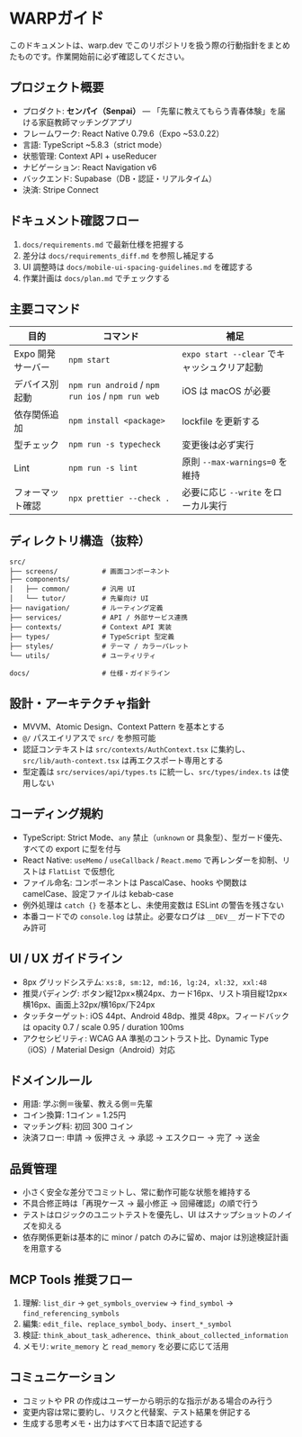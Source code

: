 # WARPガイド

このドキュメントは、warp.dev でこのリポジトリを扱う際の行動指針をまとめたものです。作業開始前に必ず確認してください。

## プロジェクト概要

- プロダクト: **センパイ（Senpai）** ― 「先輩に教えてもらう青春体験」を届ける家庭教師マッチングアプリ
- フレームワーク: React Native 0.79.6（Expo ~53.0.22）
- 言語: TypeScript ~5.8.3（strict mode）
- 状態管理: Context API + useReducer
- ナビゲーション: React Navigation v6
- バックエンド: Supabase（DB・認証・リアルタイム）
- 決済: Stripe Connect

## ドキュメント確認フロー

1. `docs/requirements.md` で最新仕様を把握する
2. 差分は `docs/requirements_diff.md` を参照し補足する
3. UI 調整時は `docs/mobile-ui-spacing-guidelines.md` を確認する
4. 作業計画は `docs/plan.md` でチェックする

## 主要コマンド

| 目的              | コマンド                                          | 補足                                        |
| ----------------- | ------------------------------------------------- | ------------------------------------------- |
| Expo 開発サーバー | `npm start`                                       | `expo start --clear` でキャッシュクリア起動 |
| デバイス別起動    | `npm run android` / `npm run ios` / `npm run web` | iOS は macOS が必要                         |
| 依存関係追加      | `npm install <package>`                           | lockfile を更新する                         |
| 型チェック        | `npm run -s typecheck`                            | 変更後は必ず実行                            |
| Lint              | `npm run -s lint`                                 | 原則 `--max-warnings=0` を維持              |
| フォーマット確認  | `npx prettier --check .`                          | 必要に応じ `--write` をローカル実行         |

## ディレクトリ構造（抜粋）

```
src/
├── screens/           # 画面コンポーネント
├── components/
│   ├── common/        # 汎用 UI
│   └── tutor/         # 先輩向け UI
├── navigation/        # ルーティング定義
├── services/          # API / 外部サービス連携
├── contexts/          # Context API 実装
├── types/             # TypeScript 型定義
├── styles/            # テーマ / カラーパレット
└── utils/             # ユーティリティ

docs/                  # 仕様・ガイドライン
```

## 設計・アーキテクチャ指針

- MVVM、Atomic Design、Context Pattern を基本とする
- `@/` パスエイリアスで `src/` を参照可能
- 認証コンテキストは `src/contexts/AuthContext.tsx` に集約し、`src/lib/auth-context.tsx` は再エクスポート専用とする
- 型定義は `src/services/api/types.ts` に統一し、`src/types/index.ts` は使用しない

## コーディング規約

- TypeScript: Strict Mode、`any` 禁止（`unknown` or 具象型）、型ガード優先、すべての export に型を付与
- React Native: `useMemo` / `useCallback` / `React.memo` で再レンダーを抑制、リストは `FlatList` で仮想化
- ファイル命名: コンポーネントは PascalCase、hooks や関数は camelCase、設定ファイルは kebab-case
- 例外処理は `catch {}` を基本とし、未使用変数は ESLint の警告を残さない
- 本番コードでの `console.log` は禁止。必要なログは `__DEV__` ガード下でのみ許可

## UI / UX ガイドライン

- 8px グリッドシステム: `xs:8, sm:12, md:16, lg:24, xl:32, xxl:48`
- 推奨パディング: ボタン縦12px×横24px、カード16px、リスト項目縦12px×横16px、画面上32px/横16px/下24px
- タッチターゲット: iOS 44pt、Android 48dp、推奨 48px。フィードバックは opacity 0.7 / scale 0.95 / duration 100ms
- アクセシビリティ: WCAG AA 準拠のコントラスト比、Dynamic Type（iOS）/ Material Design（Android）対応

## ドメインルール

- 用語: 学ぶ側＝後輩、教える側＝先輩
- コイン換算: 1コイン = 1.25円
- マッチング料: 初回 300 コイン
- 決済フロー: 申請 → 仮押さえ → 承認 → エスクロー → 完了 → 送金

## 品質管理

- 小さく安全な差分でコミットし、常に動作可能な状態を維持する
- 不具合修正時は「再現ケース → 最小修正 → 回帰確認」の順で行う
- テストはロジックのユニットテストを優先し、UI はスナップショットのノイズを抑える
- 依存関係更新は基本的に minor / patch のみに留め、major は別途検証計画を用意する

## MCP Tools 推奨フロー

1. 理解: `list_dir` → `get_symbols_overview` → `find_symbol` → `find_referencing_symbols`
2. 編集: `edit_file`、`replace_symbol_body`、`insert_*_symbol`
3. 検証: `think_about_task_adherence`、`think_about_collected_information`
4. メモリ: `write_memory` と `read_memory` を必要に応じて活用

## コミュニケーション

- コミットや PR の作成はユーザーから明示的な指示がある場合のみ行う
- 変更内容は常に要約し、リスクと代替案、テスト結果を併記する
- 生成する思考メモ・出力はすべて日本語で記述する
